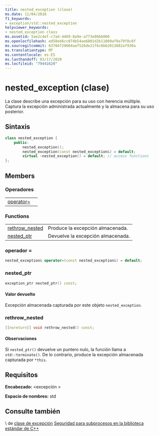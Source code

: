 ```yaml
---
title: nested_exception (clase)
ms.date: 11/04/2016
f1_keywords:
- exception/std::nested_exception
helpviewer_keywords:
- nested_exception class
ms.assetid: 5ae2c4ef-c7ad-4469-8a9e-a773e86bb000
ms.openlocfilehash: ed58eb6cc074b54ae6801d2b11089af9a79f8c8f
ms.sourcegitcommit: 63784729604aaf526de21f6c6b62813882af930a
ms.translationtype: MT
ms.contentlocale: es-ES
ms.lasthandoff: 03/17/2020
ms.locfileid: "79441620"
---
```

# <a name="nested_exception-class"></a>nested_exception (clase)

La clase describe una excepción para su uso con herencia múltiple. Captura la excepción administrada actualmente y la almacena para su uso posterior.

## <a name="syntax"></a>Sintaxis

```cpp
class nested_exception {
    public:
        nested_exception();
        nested_exception(const nested_exception&) = default;
        virtual ~nested_exception() = default; // access functions
};
```

## <a name="members"></a>Members

### <a name="operators"></a>Operadores

|||
|-|-|
|[operator=](#op_as)||

### <a name="functions"></a>Functions

|||
|-|-|
|[rethrow_nested](#rethrow_nested)|Produce la excepción almacenada.|
|[nested_ptr](#nested_ptr)|Devuelve la excepción almacenada.|

### <a name="op_as"></a>operador =

```cpp
nested_exception& operator=(const nested_exception&) = default;
```

### <a name="nested_ptr"></a>nested_ptr

```cpp
exception_ptr nested_ptr() const;
```

#### <a name="return-value"></a>Valor devuelto

Excepción almacenada capturada por este objeto `nested_exception`.

### <a name="rethrow_nested"></a>rethrow_nested

```cpp
[[noreturn]] void rethrow_nested() const;
```

#### <a name="remarks"></a>Observaciones

Si `nested_ptr()` devuelve un puntero nulo, la función llama a `std::terminate()`. De lo contrario, produce la excepción almacenada capturada por `*this`.

## <a name="requirements"></a>Requisitos

**Encabezado:** \<excepción >

**Espacio de nombres:** std

## <a name="see-also"></a>Consulte también

\ de [clase de excepción](../standard-library/exception-class.md)
[Seguridad para subprocesos en la biblioteca estándar de C++](../standard-library/thread-safety-in-the-cpp-standard-library.md)

